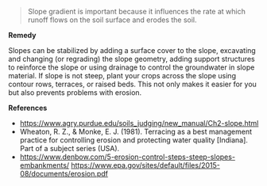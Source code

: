 > Slope gradient is important because it influences the rate at which runoff flows on the soil surface and erodes the soil.

**Remedy**

Slopes can be stabilized by adding a surface cover to the slope, excavating and changing (or regrading) the slope geometry, adding support structures to reinforce the slope or using drainage to control the groundwater in slope material. If slope is not steep, plant your crops across the slope using contour rows, terraces, or raised beds. This not only makes it easier for you but also prevents problems with erosion.

**References**

- https://www.agry.purdue.edu/soils_judging/new_manual/Ch2-slope.html
- Wheaton, R. Z., & Monke, E. J. (1981). Terracing as a best management practice for controlling erosion and protecting water quality [Indiana]. Part of a subject series (USA).
- https://www.denbow.com/5-erosion-control-steps-steep-slopes-embankments/
https://www.epa.gov/sites/default/files/2015-08/documents/erosion.pdf